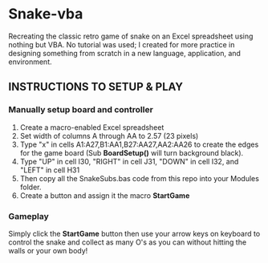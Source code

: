 # Snake-vba
Recreating the classic retro game of snake on an Excel spreadsheet using nothing but VBA. No tutorial was used; I created for more practice in designing something from scratch in a new language, application, and environment.

## INSTRUCTIONS TO SETUP & PLAY

### Manually setup board and controller
1. Create a macro-enabled Excel spreadsheet
1. Set width of columns A through AA to 2.57 (23 pixels)
1. Type "x" in cells A1:A27,B1:AA1,B27:AA27,AA2:AA26 to create the edges for the game board (Sub **BoardSetup()** will turn background black).
1. Type "UP" in cell I30, "RIGHT" in cell J31, "DOWN" in cell I32, and "LEFT" in cell H31
1. Then copy all the SnakeSubs.bas code from this repo into your Modules folder.
1. Create a button and assign it the macro **StartGame**

### Gameplay
Simply click the **StartGame** button then use your arrow keys on keyboard to control the snake and collect as many O's as you can without hitting the walls or your own body!
